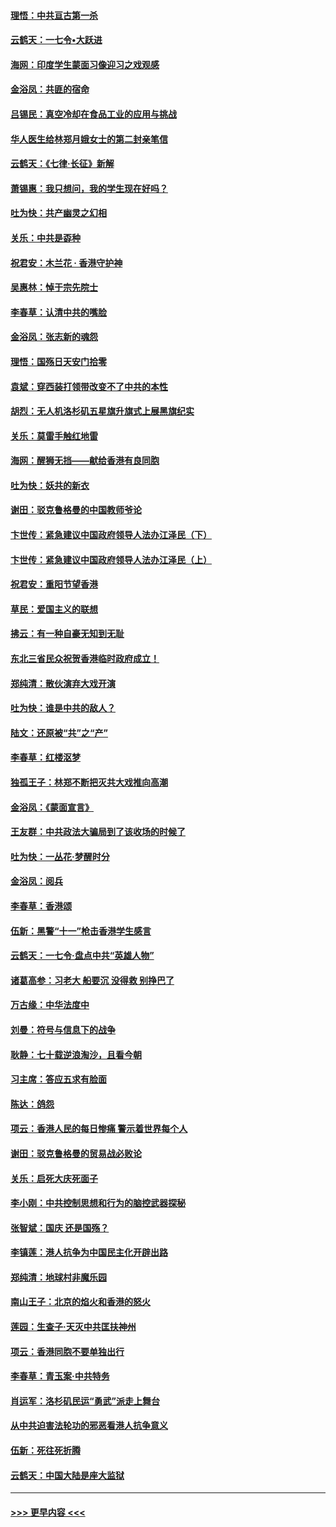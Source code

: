 #### [理悟：中共亘古第一杀](../pages/nsc993/n11590734.md?t=10152222) 
#### [云鹤天：一七令•大跃进](../pages/nsc993/n11590699.md?t=10152222) 
#### [海网：印度学生蒙面习像迎习之戏观感](../pages/nsc993/n11590675.md?t=10152222) 
#### [金浴凤：共匪的宿命](../pages/nsc993/n11586383.md?t=10152222) 
#### [吕锡民：真空冷却在食品工业的应用与挑战](../pages/nsc993/n11585819.md?t=10152222) 
#### [华人医生给林郑月娥女士的第二封亲笔信](../pages/nsc993/n11585124.md?t=10152222) 
#### [云鹤天：《七律·长征》新解](../pages/nsc993/n11584578.md?t=10152222) 
#### [萧锡惠：我只想问，我的学生现在好吗？](../pages/nsc993/n11583828.md?t=10152222) 
#### [吐为快：共产幽灵之幻相](../pages/nsc993/n11583224.md?t=10152222) 
#### [关乐：中共是孬种](../pages/nsc993/n11582099.md?t=10152222) 
#### [祝君安：木兰花 · 香港守护神](../pages/nsc993/n11581782.md?t=10152222) 
#### [吴惠林：悼于宗先院士](../pages/nsc993/n11580283.md?t=10152222) 
#### [李春草：认清中共的嘴脸](../pages/nsc993/n11579954.md?t=10152222) 
#### [金浴凤：张志新的魂怨](../pages/nsc993/n11579913.md?t=10152222) 
#### [理悟：国殇日天安门拾零](../pages/nsc993/n11579843.md?t=10152222) 
#### [袁斌：穿西装打领带改变不了中共的本性](../pages/nsc993/n11579814.md?t=10152222) 
#### [胡烈：无人机洛杉矶五星旗升旗式上展黑旗纪实](../pages/nsc993/n11579322.md?t=10152222) 
#### [关乐：莫雷手触红地雷](../pages/nsc993/n11577862.md?t=10152222) 
#### [海网：醒狮无挡——献给香港有良同胞](../pages/nsc993/n11577835.md?t=10152222) 
#### [吐为快：妖共的新衣](../pages/nsc993/n11577575.md?t=10152222) 
#### [谢田：驳克鲁格曼的中国教师爷论](../pages/nsc993/n11575034.md?t=10152222) 
#### [卞世传：紧急建议中国政府领导人法办江泽民（下）](../pages/nsc993/n11573390.md?t=10152222) 
#### [卞世传：紧急建议中国政府领导人法办江泽民（上）](../pages/nsc993/n11573208.md?t=10152222) 
#### [祝君安：重阳节望香港](../pages/nsc993/n11573190.md?t=10152222) 
#### [草民：爱国主义的联想](../pages/nsc993/n11572333.md?t=10152222) 
#### [拂云：有一种自豪无知到无耻](../pages/nsc993/n11572006.md?t=10152222) 
#### [东北三省民众祝贺香港临时政府成立！](../pages/nsc993/n11571215.md?t=10152222) 
#### [郑纯清：散伙演弃大戏开演](../pages/nsc993/n11570826.md?t=10152222) 
#### [吐为快：谁是中共的敌人？](../pages/nsc993/n11570817.md?t=10152222) 
#### [陆文：还原被“共”之“产”](../pages/nsc993/n11570798.md?t=10152222) 
#### [李春草：红楼沤梦](../pages/nsc993/n11569673.md?t=10152222) 
#### [独孤王子：林郑不断把灭共大戏推向高潮](../pages/nsc993/n11569381.md?t=10152222) 
#### [金浴凤：《蒙面宣言》](../pages/nsc993/n11569368.md?t=10152222) 
#### [王友群：中共政法大骗局到了该收场的时候了](../pages/nsc993/n11568940.md?t=10152222) 
#### [吐为快：一丛花‧梦醒时分](../pages/nsc993/n11567491.md?t=10152222) 
#### [金浴凤：阅兵](../pages/nsc993/n11567454.md?t=10152222) 
#### [李春草：香港颂](../pages/nsc993/n11567444.md?t=10152222) 
#### [伍新：黑警“十一”枪击香港学生感言](../pages/nsc993/n11567426.md?t=10152222) 
#### [云鹤天：一七令‧盘点中共“英雄人物”](../pages/nsc993/n11567091.md?t=10152222) 
#### [诸葛高参：习老大 船要沉 没得救 别挣巴了](../pages/nsc993/n11566976.md?t=10152222) 
#### [万古缘：中华法度中](../pages/nsc993/n11566726.md?t=10152222) 
#### [刘曼：符号与信息下的战争](../pages/nsc993/n11564655.md?t=10152222) 
#### [耿静：七十载逆浪淘沙，且看今朝](../pages/nsc993/n11564520.md?t=10152222) 
#### [习主席：答应五求有脸面](../pages/nsc993/n11563953.md?t=10152222) 
#### [陈达：鸽怨](../pages/nsc993/n11561879.md?t=10152222) 
#### [项云：香港人民的每日惨痛  警示着世界每个人](../pages/nsc993/n11559273.md?t=10152222) 
#### [谢田：驳克鲁格曼的贸易战必败论](../pages/nsc993/n11555840.md?t=10152222) 
#### [关乐：启死大庆死面子](../pages/nsc993/n11556823.md?t=10152222) 
#### [李小刚：中共控制思想和行为的脑控武器探秘](../pages/nsc993/n11556776.md?t=10152222) 
#### [张智斌：国庆  还是国殇？](../pages/nsc993/n11556617.md?t=10152222) 
#### [李镇莲：港人抗争为中国民主化开辟出路](../pages/nsc993/n11556570.md?t=10152222) 
#### [郑纯清：地球村非魔乐园](../pages/nsc993/n11555415.md?t=10152222) 
#### [南山王子：北京的焰火和香港的怒火](../pages/nsc993/n11555318.md?t=10152222) 
#### [莲园：生查子·天灭中共匡扶神州](../pages/nsc993/n11555302.md?t=10152222) 
#### [项云：香港同胞不要单独出行](../pages/nsc993/n11555276.md?t=10152222) 
#### [李春草：青玉案‧中共特务](../pages/nsc993/n11552356.md?t=10152222) 
#### [肖运军：洛杉矶民运“勇武”派走上舞台](../pages/nsc993/n11551595.md?t=10152222) 
#### [从中共迫害法轮功的邪恶看港人抗争意义](../pages/nsc993/n11540858.md?t=10152222) 
#### [伍新：死往死折腾](../pages/nsc993/n11550174.md?t=10152222) 
#### [云鹤天：中国大陆是座大监狱](../pages/nsc993/n11550155.md?t=10152222) 

----
#### [ >>> 更早内容 <<< ](../indexes/nsc993-earlier.md)
